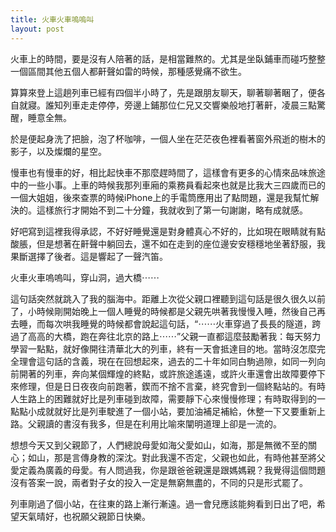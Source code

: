 ```yaml
---
title: 火車火車嗚嗚叫
layout: post
---
```



火車上的時間，要是沒有人陪著的話，是相當難熬的。尤其是坐臥鋪車而碰巧整整一個區間其他五個人都鼾聲如雷的時候，那種感覺痛不欲生。

算算來登上這趟列車已經有四個半小時了，先是跟朋友聊天，聊著聊著睏了，便各自就寢。誰知列車走走停停，旁邊上鋪那位仁兄又交響樂般地打著鼾，凌晨三點驚醒，睡意全無。

於是便起身洗了把臉，泡了杯咖啡，一個人坐在茫茫夜色裡看著窗外飛逝的樹木的影子，以及燦爛的星空。

慢車也有慢車的好，相比起快車不那麼趕時間了，這樣會有更多的心情來品味旅途中的一些小事。上車的時候我那列車廂的乘務員看起來也就是比我大三四歲而已的一個大姐姐，後來查票的時候iPhone上的手電筒應用出了點問題，還是我幫忙解決的。這樣旅行才開始不到二十分鐘，我就收到了第一句謝謝，略有成就感。

好吧寫到這裡我得承認，不好好睡覺還是對身體真心不好的，比如現在眼睛就有點酸脹，但是想著在鼾聲中躺回去，還不如在走到的座位邊安安穩穩地坐著舒服，我果斷選擇了後者。這是響起了一聲汽笛。

火車火車嗚嗚叫，穿山洞，過大橋⋯⋯

這句話突然就跳入了我的腦海中。距離上次從父親口裡聽到這句話是很久很久以前了，小時候剛開始晚上一個人睡覺的時候都是父親先哄著我慢慢入睡，然後自己再去睡，而每次哄我睡覺的時候都會說起這句話，“⋯⋯火車穿過了長長的隧道，跨過了高高的大橋，跑在奔往北京的路上⋯⋯”父親一直都這麼鼓勵著我：每天努力學習一點點，就好像開往清華北大的列車，終有一天會抵達目的地。當時沒怎麼完全理會這句話的含義，現在在回想起來，過去的二十年如同白駒過隙，如同一列向前開著的列車，奔向某個輝煌的終點，或許旅途遙遠，或許火車還會出故障要停下來修理，但是日日夜夜向前跑著，鍥而不捨不言棄，終究會到一個終點站的。有時人生路上的困難就好比是列車碰到故障，需要靜下心來慢慢修理；有時取得到的一點點小成就就好比是列車駛進了一個小站，要加油補足補給，休整一下又要重新上路。父親讀的書沒有我多，但是在利用比喻來闡明道理上卻是一流的。

想想今天又到父親節了，人們總說母愛如海父愛如山，如海，那是無微不至的關心；如山，那是言傳身教的深沈。對此我還不否定，父親也如此，有時他甚至將父愛定義為廣義的母愛。有人問過我，你是跟爸爸親還是跟媽媽親？我覺得這個問題沒有答案一說，兩者對子女的投入一定是無窮無盡的，不同的只是形式罷了。

列車剛過了個小站，在往東的路上漸行漸遠。過一會兒應該能夠看到日出了吧，希望天氣晴好，也祝願父親節日快樂。
